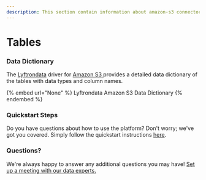```yaml
---
description: This section contain information about amazon-s3 connector tables information
---
```


# Tables

### Data Dictionary

The [Lyftrondata](https://www.lyftrondata.com/) driver for [Amazon S3](None/)[ ](https://www.lyftrondata.com/integration/amazon-s3/)provides a detailed data dictionary of the tables with data types and column names.

{% embed url="None" %}
Lyftrondata Amazon S3 Data Dictionary
{% endembed %}

### Quickstart Steps

Do you have questions about how to use the platform? Don't worry; we've got you covered. Simply follow the quickstart instructions [here](../README.md).

### Questions? <a href="#questions" id="questions"></a>

We're always happy to answer any additional questions you may have! [Set up a meeting with our data experts.](https://www.lyftrondata.com/book-a-meeting/)

